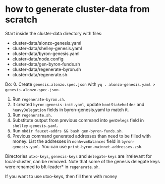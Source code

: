 # how to generate cluster-data from scratch

Start inside the cluster-data directory with files:
 - cluster-data/alonzo-genesis.yaml
 - cluster-data/shelley-genesis.yaml
 - cluster-data/byron-genesis.yaml
 - cluster-data/node.config
 - cluster-data/gen-byron-funds.sh
 - cluster-data/regenerate-byron.sh
 - cluster-data/regenerate.sh

Do:
 0. Create `genesis.alonzo.spec.json` with `yq . alonzo-genesis.yaml > genesis.alonzo.spec.json`.
 1. Run `regenerate-byron.sh`.
 2. It created `byron-genesis-init.yaml`, update `bootStakeholder` and `heavyDelegation` fields in byron-genesis.yaml to match it.
 5. Run `regenerate.sh`.
 6. Substitute output from previous command into `genDelegs` field in `shelley-genesis.yaml`.
 8. Run `mkdir faucet-addrs && bash gen-byron-funds.sh`.
 9. Previous command generated addresses than need to be filled with money. List the addresses in `nonAvvmBalances` field in `byron-genesis.yaml`. You can use `print-byron-mainnet-addresses.zsh`.

Directories `utxo-keys`, `genesis-keys` and `delegate-keys` are irrelevant for local-cluster, can be removed. Note that some of the genesis delegate keys were renamed to bft-leader* in `regenerate.sh`.

If you want to use utxo-keys, then fill them with money 